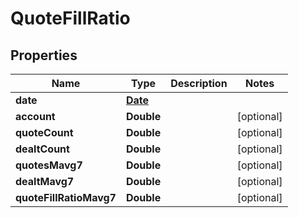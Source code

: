 
# QuoteFillRatio

## Properties
Name | Type | Description | Notes
------------ | ------------- | ------------- | -------------
**date** | [**Date**](Date.md) |  | 
**account** | **Double** |  |  [optional]
**quoteCount** | **Double** |  |  [optional]
**dealtCount** | **Double** |  |  [optional]
**quotesMavg7** | **Double** |  |  [optional]
**dealtMavg7** | **Double** |  |  [optional]
**quoteFillRatioMavg7** | **Double** |  |  [optional]



